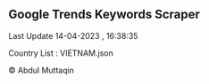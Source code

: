 

## Google Trends Keywords Scraper 
 
Last Update 14-04-2023 , 16:38:35

Country List :
VIETNAM.json



© Abdul Muttaqin 
